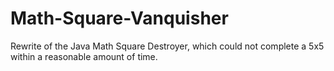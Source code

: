 # Math-Square-Vanquisher
 Rewrite of the Java Math Square Destroyer, which could not complete a 5x5 within a reasonable amount of time. 
